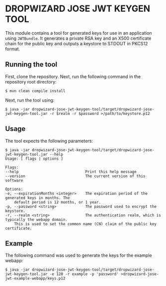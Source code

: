 # DROPWIZARD JOSE JWT KEYGEN TOOL

This module contains a tool for generated keys for use in an application using `JWTBundle`. It generates a private RSA key and an X500 certificate chain for the public key and outputs a keystore to STDOUT in PKCS12 format.

## Running the tool

First, clone the repository. Next, run the following command in the repository root directory:

    $ mvn clean compile install

Next, run the tool using:

    $ java -jar dropwizard-jose-jwt-keygen-tool/target/dropwizard-jose-jwt-keygen-tool.jar -r $realm -r $password >/path/to/keystore.p12

## Usage

The tool expects the following parameters:

    $ java -jar dropwizard-jose-jwt-keygen-tool/target/dropwizard-jose-jwt-keygen-tool.jar --help
    Usage: [ flags | options ]
    
    Flags:
    --help                              Print this help message
    --version                           The current version of this software
    
    Options:
    -e, --expirationMonths <integer>    The expiration period of the generated keys in months. The
        default period is 12 months, or 1 year.
    -p, --password <string>             The password used to encrypt the keystore.
    -r, --realm <string>                The authentication realm, which is typically the webapp domain.
        This is used to set the common name (CN) claim of the public key certificate.

## Example

The following command was used to generate the keys for the example webapp:

    $ java -jar dropwizard-jose-jwt-keygen-tool/target/dropwizard-jose-jwt-keygen-tool.jar -e 120 -r example -p 'password' >dropwizard-jose-jwt-example-webapp/keys.p12